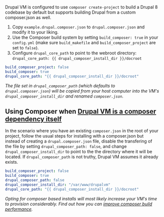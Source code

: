 Drupal VM is configured to use `composer create-project` to build a Drupal 8 codebase by default but supports building Drupal from a custom composer.json as well.

1. Copy `example.drupal.composer.json` to `drupal.composer.json` and modify it to your liking.
2. Use the Composer build system by setting `build_composer: true` in your `config.yml` (make sure `build_makefile` and `build_composer_project` are set to `false`).
3. Configure `drupal_core_path` to point to the webroot directory: `drupal_core_path: {{ drupal_composer_install_dir }}/docroot`

```yaml
build_composer_project: false
build_composer: true
drupal_core_path: "{{ drupal_composer_install_dir }}/docroot"
```

_The file set in `drupal_composer_path` (which defaults to `drupal.composer.json`) will be copied from your host computer into the VM's `drupal_composer_install_dir` and renamed `composer.json`._

## Using Composer when [Drupal VM is a composer dependency itself](composer-dependency.md)

In the scenario where you have an existing `composer.json` in the root of your project, follow the usual steps for installing with a composer.json but instead of creating a `drupal.composer.json` file, disable the transfering of the file by setting `drupal_composer_path: false`, and change `drupal_composer_install_dir` to point to the the directory where it will be located. If `drupal_composer_path` is not truthy, Drupal VM assumes it already exists.

```yaml
build_composer_project: false
build_composer: true
drupal_composer_path: false
drupal_composer_install_dir: "/var/www/drupalvm"
drupal_core_path: "{{ drupal_composer_install_dir }}/docroot"
```

_Opting for composer based installs will most likely increase your VM's time to provision considerably. Find out how you can [improve composer build performance](../other/performance.md#improving-composer-build-performance)._
